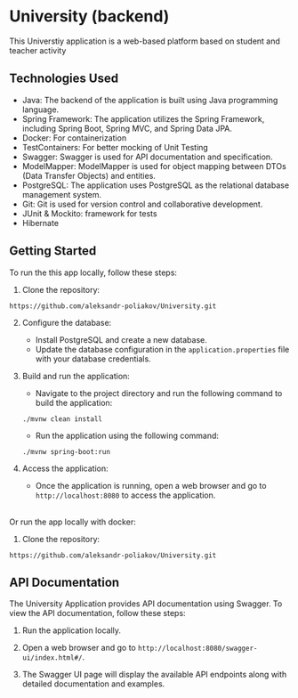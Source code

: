 # University (backend)

This Universtiy application is a web-based platform based on student and teacher activity

## Technologies Used

- Java: The backend of the application is built using Java programming language.
- Spring Framework: The application utilizes the Spring Framework, including Spring Boot, Spring MVC, and Spring Data
  JPA.
- Docker: For containerization
- TestContainers: For better mocking of Unit Testing
- Swagger: Swagger is used for API documentation and specification.
- ModelMapper: ModelMapper is used for object mapping between DTOs (Data Transfer Objects) and entities.
- PostgreSQL: The application uses PostgreSQL as the relational database management system.
- Git: Git is used for version control and collaborative development.
- JUnit & Mockito: framework for tests
- Hibernate

## Getting Started

To run the this app locally, follow these steps:

1. Clone the repository:

```
https://github.com/aleksandr-poliakov/University.git
```

2. Configure the database:
    - Install PostgreSQL and create a new database.
    - Update the database configuration in the `application.properties` file with your database credentials.

3. Build and run the application:
    - Navigate to the project directory and run the following command to build the application:

   ```
   ./mvnw clean install
   ```

    - Run the application using the following command:

   ```
   ./mvnw spring-boot:run
   ```

4. Access the application:
    - Once the application is running, open a web browser and go to `http://localhost:8080` to access the application.

<Br>
Or run the  app locally with docker:

1. Clone the repository:

```
https://github.com/aleksandr-poliakov/University.git
```

## API Documentation

The University Application provides API documentation using Swagger. To view the API documentation, follow these steps:

1. Run the application locally.

2. Open a web browser and go to `http://localhost:8080/swagger-ui/index.html#/`.

3. The Swagger UI page will display the available API endpoints along with detailed documentation and examples.




